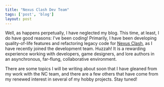 ```yaml
---
title: "Nexus Clash Dev Team"
tags: ['post', 'blog']
layout: post
---
```


Well, as happens perpetually, I have neglected my blog. This time, at least, I
do have good reasons: I've been coding! Primarily, I have been developing
quality-of-life features and refactoring legacy code for [Nexus Clash], as I
have recently joined the development team. Huzzah! It is a rewarding experience
working with developers, game designers, and lore authors in an asynchronous,
far-flung, collaborative environment.

There are some topics I will be writing about soon that I have gleaned from my
work with the NC team, and there are a few others that have come from my
renewed interest in several of my hobby projects. Stay tuned!


[Nexus Clash]: https://www.nexusclash.com
